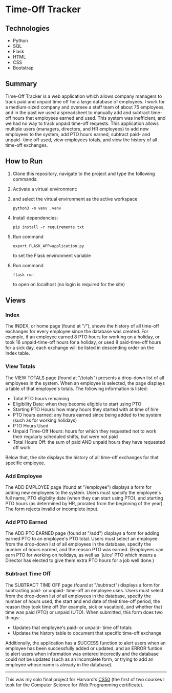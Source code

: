 # Time-Off Tracker

## Technologies
* Python
* SQL
* Flask
* HTML
* CSS
* Bootstrap


## Summary
Time-Off Tracker is a web application which allows company managers to track paid and unpaid time off for a large database of employees. I work for a medium-sized company and oversee a staff team of about 75 employees, and in the past we used a spreadsheet to manually add and subtract time-off hours that employees earned and used. This system was inefficient, and we had no way to track unpaid time-off requests. This application allows multiple users (managers, directors, and HR employees) to add new employees to the system, add PTO hours earned, subtract paid- and unpaid- time off used, view employees totals, and view the history of all time-off exchanges.

<!-- ## Video Demo

<a href="https://youtu.be/u9AkfSJnACE">
<img src="vid.png" alt="video demo" width="600px">
</a> -->

## How to Run

1. Clone this repository, navigate to the project and type the following commands:
2. Activate a virtual environment:
3. and select the virtual environment as the active workspace
   ```
   python3 -m venv .venv
   ```

5. Install dependencies:
   ```
   pip install -r requirements.txt
   ```
7. Run command
   ```
   export FLASK_APP=application.py
   ```
   to set the Flask environment variable
9. Run command
    ```
    flask run
    ```
     to open on localhost (no login is required for the site)

## Views

### Index
The INDEX, or home page (found at "/"), shows the history of all time-off exchanges for every employee since the database was created. For example, if an employee earned 8 PTO hours for working on a holiday, or took 16 unpaid-time-off hours for a holiday, or used 8 paid-time-off hours for a sick day, each exchange will be listed in descending order on the Index table.

### View Totals
The VIEW TOTALS page (found at "/totals") presents a drop-down list of all employees in the system. When an employee is selected, the page displays a table of that employee's totals. The following information is listed:
* Total PTO hours remaining
* Eligibility Date: when they become eligible to start using PTO
* Starting PTO Hours: how many hours they started with at time of hire
* PTO hours earned: any hours earned since being added to the system (such as for working holidays)
* PTO Hours Used
* Unpaid Time-Off Hours: hours for which they requested not to work their regularly scheduled shifts, but were not paid
* Total Hours Off: the sum of paid AND unpaid hours they have requested off work

Below that, the site displays the history of all time-off exchanges for that specific employee.

### Add Employee
The ADD EMPLOYEE page (found at "/employee") displays a form for adding new employees to the system. Users must specify the employee's full name, PTO eligiblity date (when they can start using PTO), and starting PTO hours (as determined by HR, prorated from the beginning of the year). The form rejects invalid or incomplete input.

### Add PTO Earned
The ADD PTO EARNED page (found at "/add") displays a form for adding earned PTO to an employee's PTO total. Users must select an employee from the drop-down list of all employees in the database, specify the number of hours earned, and the reason PTO was earned. (Employees can earn PTO for working on holidays, as well as 'juice' PTO which means a Director has elected to give them extra PTO hours for a job well done.)

### Subtract Time Off
The SUBTRACT TIME OFF page (found at "/subtract") displays a form for subtracting paid- or unpaid- time-off an employee uses. Users must select from the drop-down list of all employees in the database, specify the number of hours used, the start and end date of their time-off period, the reason they took time off (for example, sick or vacation), and whether that time was paid (PTO) or unpaid (UTO).
When submitted, this form does two things:
* Updates that employee's paid- or unpaid- time off totals
* Updates the history table to document that specific time-off exchange

Additionally, the application has a SUCCESS function to alert users when an employee has been successfully added or updated, and an ERROR funtion to alert users when information was entered incorectly and the database could not be updated (such as an incomplete form, or trying to add an employee whose name is already in the database).

---
This was my solo final project for Harvard's [CS50](https://cs50.harvard.edu/x/2020/) (the first of two courses I took for the Computer Science for Web Programming certificate).
